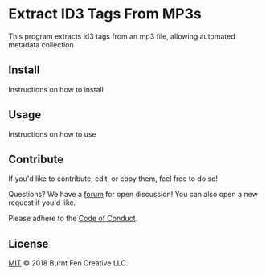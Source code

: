 # Extract ID3 Tags From MP3s
This program extracts id3 tags from an mp3 file, allowing automated metadata collection

## Install
Instructions on how to install

## Usage
Instructions on how to use

## Contribute
If you'd like to contribute, edit, or copy them, feel free to do so!

Questions? We have a [forum](https://github.com/RichardLitt/extract-id3-tags-from-mp3s/issues/2) for open discussion! You can also open a new request if you'd like.

Please adhere to the [Code of Conduct](CODE_OF_CONDUCT.md).

## License
[MIT](LICENSE) © 2018 Burnt Fen Creative LLC.

